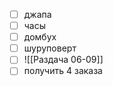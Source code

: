 - [ ] джапа
- [ ] часы
- [ ] домбух
- [ ] шуруповерт
- [ ] ![[Раздача 06-09]]
- [ ] получить 4 заказа